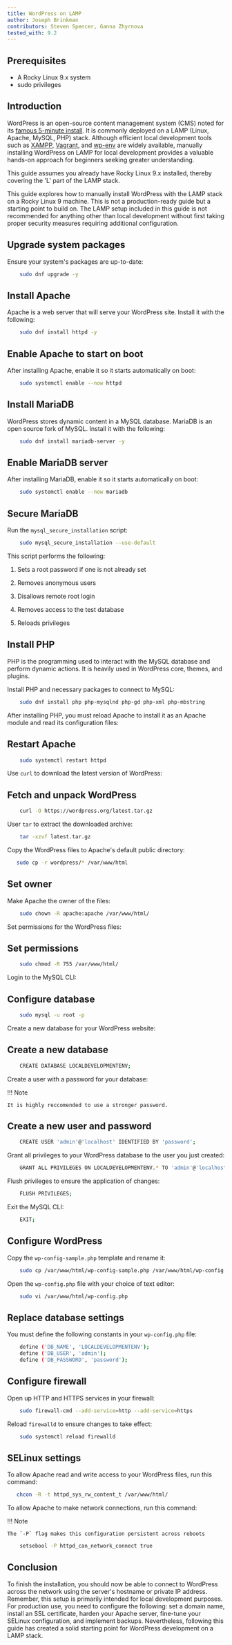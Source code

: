 ```yaml
---
title: WordPress on LAMP
author: Joseph Brinkman
contributors: Steven Spencer, Ganna Zhyrnova 
tested_with: 9.2
---
```


## Prerequisites

- A Rocky Linux 9.x system
- sudo privileges

## Introduction

WordPress is an open-source content management system (CMS) noted for its [famous 5-minute install](https://developer.wordpress.org/advanced-administration/before-install/howto-install/). It is commonly deployed on a LAMP (Linux, Apache, MySQL, PHP) stack. Although efficient local development tools such as [XAMPP](https://www.apachefriends.org/), [Vagrant](https://www.vagrantup.com/), and [wp-env](https://developer.wordpress.org/block-editor/reference-guides/packages/packages-env/) are widely available, manually installing WordPress on LAMP for local development provides a valuable hands-on approach for beginners seeking greater understanding.

This guide assumes you already have Rocky Linux 9.x installed, thereby covering the 'L' part of the LAMP stack.

This guide explores how to manually install WordPress with the LAMP stack on a Rocky Linux 9 machine. This is not a production-ready guide but a starting point to build on. The LAMP setup included in this guide is not recommended for anything other than local development without first taking proper security measures requiring additional configuration.  

## Upgrade system packages

Ensure your system's packages are up-to-date:

```bash
    sudo dnf upgrade -y
```

## Install Apache

Apache is a web server that will serve your WordPress site. Install it with the following:

```bash
    sudo dnf install httpd -y
```

## Enable Apache to start on boot

After installing Apache, enable it so it starts automatically on boot:

```bash
    sudo systemctl enable --now httpd
```

## Install MariaDB

WordPress stores dynamic content in a MySQL database. MariaDB is an open source fork of MySQL. Install it with the following:

```bash
    sudo dnf install mariadb-server -y
```

## Enable MariaDB server

After installing MariaDB, enable it so it starts automatically on boot:

```bash
    sudo systemctl enable --now mariadb
```

## Secure MariaDB

Run the `mysql_secure_installation` script:

```bash
    sudo mysql_secure_installation --use-default
```

This script performs the following:

1. Sets a root password if one is not already set

2. Removes anonymous users

3. Disallows remote root login

4. Removes access to the test database

5. Reloads privileges

## Install PHP

PHP is the programming used to interact with the MySQL database and perform dynamic actions. It is heavily used in WordPress core, themes, and plugins.

Install PHP and necessary packages to connect to MySQL:

```bash
    sudo dnf install php php-mysqlnd php-gd php-xml php-mbstring
```

After installing PHP, you must reload Apache to install it as an Apache module and read its configuration files:

## Restart Apache

```bash
    sudo systemctl restart httpd
```

Use `curl` to download the latest version of WordPress:

## Fetch and unpack WordPress

```bash
    curl -O https://wordpress.org/latest.tar.gz
```

User `tar` to extract the downloaded archive:

```bash
    tar -xzvf latest.tar.gz
```

Copy the WordPress files to Apache's default public directory:

```bash
   sudo cp -r wordpress/* /var/www/html 
```

## Set owner

Make Apache the owner of the files:

```bash
    sudo chown -R apache:apache /var/www/html/
```

Set permissions for the WordPress files:

## Set permissions

```bash
    sudo chmod -R 755 /var/www/html/
```

Login to the MySQL CLI:

## Configure database

```bash
    sudo mysql -u root -p
```

Create a new database for your WordPress website:

## Create a new database

```bash
    CREATE DATABASE LOCALDEVELOPMENTENV;
```

Create a user with a password for your database:

!!! Note

    It is highly reccomended to use a stronger password.

## Create a new user and password

```bash
    CREATE USER 'admin'@'localhost' IDENTIFIED BY 'password';
```

Grant all privileges to your WordPress database to the user you just created:

```bash
    GRANT ALL PRIVILEGES ON LOCALDEVELOPMENTENV.* TO 'admin'@'localhost';
```

Flush privileges to ensure the application of changes:

```bash
    FLUSH PRIVILEGES;
```

Exit the MySQL CLI:

```bash
    EXIT;
```

## Configure WordPress

Copy the `wp-config-sample.php` template and rename it:

```bash
    sudo cp /var/www/html/wp-config-sample.php /var/www/html/wp-config.php
```

Open the `wp-config.php` file with your choice of text editor:

```bash
    sudo vi /var/www/html/wp-config.php
```

## Replace database settings

You must define the following constants in your `wp-config.php` file:

```bash
    define ('DB_NAME', 'LOCALDEVELOPMENTENV');
    define ('DB_USER', 'admin');
    define ('DB_PASSWORD', 'password');
```

## Configure firewall

Open up HTTP and HTTPS services in your firewall:

```bash
    sudo firewall-cmd --add-service=http --add-service=https
```

Reload `firewalld` to ensure changes to take effect:

```bash
    sudo systemctl reload firewalld
```

## SELinux settings

To allow Apache read and write access to your WordPress files, run this command:

```bash
   chcon -R -t httpd_sys_rw_content_t /var/www/html/ 
```

To allow Apache to make network connections, run this command:

!!! Note

    The `-P` flag makes this configuration persistent across reboots

```bash
    setsebool -P httpd_can_network_connect true
```

## Conclusion

To finish the installation, you should now be able to connect to WordPress across the network using the server's hostname or private IP address. Remember, this setup is primarily intended for local development purposes. For production use, you need to configure the following: set a domain name, install an SSL certificate, harden your Apache server, fine-tune your SELinux configuration, and implement backups. Nevertheless, following this guide has created a solid starting point for WordPress development on a LAMP stack.
